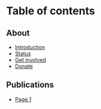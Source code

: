 # Table of contents

## About

* [Introduction](README.md)
* [Status](about/status.md)
* [Get involved](<README (1).md>)
* [Donate](about/donate.md)

## Publications

* [Page 1](publications/page-1.md)
